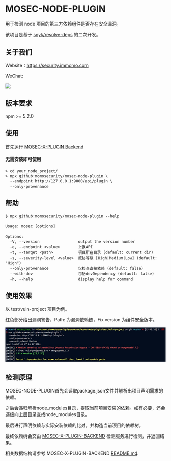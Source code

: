 # MOSEC-NODE-PLUGIN

用于检测 node 项目的第三方依赖组件是否存在安全漏洞。

该项目是基于 [snyk/resolve-deps](https://github.com/snyk/resolve-deps.git) 的二次开发。



## 关于我们

Website：https://security.immomo.com

WeChat:

<img src="https://momo-mmsrc.oss-cn-hangzhou.aliyuncs.com/img-1c96a083-7392-3b72-8aec-bad201a6abab.jpeg" width="200" hegiht="200" align="center" /><br>



## 版本要求

npm >= 5.2.0



## 使用

首先运行 [MOSEC-X-PLUGIN Backend](https://github.com/momosecurity/mosec-x-plugin-backend.git)

#### 无需安装即可使用
```
> cd your_node_project/
> npx github:momosecurity/mosec-node-plugin \
  --endpoint http://127.0.0.1:9000/api/plugin \
  --only-provenance
```



## 帮助

```shell script
$ npx github:momosecurity/mosec-node-plugin --help

Usage: mosec [options]

Options:
  -V, --version                 output the version number
  -e, --endpoint <value>        上报API
  -t, --target <path>           项目所在目录 (default: current dir)
  -s, --severity-level <value>  威胁等级 [High|Medium|Low] (default: "High")
  --only-provenance             仅检查直接依赖 (default: false)
  --with-dev                    包括devDependency (default: false)
  -h, --help                    display help for command
```



## 使用效果

以 test/vuln-project 项目为例。

红色部分给出漏洞警告，Path: 为漏洞依赖链，Fix version 为组件安全版本。

![usage](./static/usage.jpg)



## 检测原理

MOSEC-NODE-PLUGIN首先会读取package.json文件并解析出项目声明需求的依赖。

之后会递归解析node_modules目录，提取当前项目安装的依赖。如有必要，还会逐级向上层目录查找node_modules目录。

最后进行声明依赖与实际安装依赖的比对，并构造当前项目的依赖树。

最终依赖树会交由 [MOSEC-X-PLUGIN-BACKEND](https://github.com/momosecurity/mosec-x-plugin-backend.git) 检测服务进行检测，并返回结果。

相关数据结构请参考 MOSEC-X-PLUGIN-BACKEND [README.md](https://github.com/momosecurity/mosec-x-plugin-backend/blob/master/README.md).
